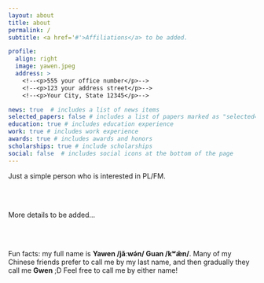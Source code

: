 ```yaml
---
layout: about
title: about
permalink: /
subtitle: <a href='#'>Affiliations</a> to be added.

profile:
  align: right
  image: yawen.jpeg
  address: >
    <!--<p>555 your office number</p>-->
    <!--<p>123 your address street</p>-->
    <!--<p>Your City, State 12345</p>-->

news: true  # includes a list of news items
selected_papers: false # includes a list of papers marked as "selected={true}"
education: true # includes education experience
work: true # includes work experience
awards: true # includes awards and honors
scholarships: true # include scholarships
social: false  # includes social icons at the bottom of the page
---
```

Just a simple person who is interested in PL/FM.

<br />

<br />

More details to be added...

<br />

<br />

Fun facts: my full name is **Yawen /jǎːwə́n/ Guan /kʷǣn/**. Many of my Chinese friends prefer to call me by my last name, and then gradually they call me **Gwen** ;D Feel free to call me by either name!
